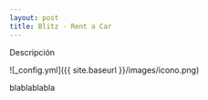 ```yaml
---
layout: post
title: Blitz - Rent a Car
---
```


Descripción

![_config.yml]({{ site.baseurl }}/images/icono.png)

blablablabla